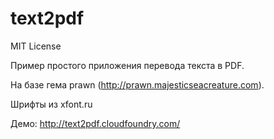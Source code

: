 text2pdf
========

MIT License

Пример простого приложения перевода текста в PDF.

На базе гема prawn (http://prawn.majesticseacreature.com).

Шрифты из xfont.ru

Демо: http://text2pdf.cloudfoundry.com/